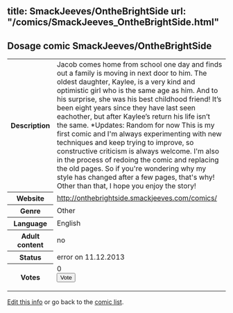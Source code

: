 title: SmackJeeves/OntheBrightSide
url: "/comics/SmackJeeves_OntheBrightSide.html"
---
Dosage comic SmackJeeves/OntheBrightSide
-----------------------------------------

<p id="msg"></p>
<script type="text/javascript">
if (window.location.search === '?edit_info_mail=sent_ok') {
  var elem = document.getElementById("msg");
  elem.innerHTML = 'Edited information sucessfully sent for review, which is usually done daily. Thanks!';
  elem.className = 'ok';
}
</script>
<table class="comicinfo">
<tr>
<th>Description</th><td>Jacob comes home from school one day and finds out a family is moving in next door to him. The oldest daughter, Kaylee, is a very kind and optimistic girl who is the same age as him. And to his surprise, she was his best childhood friend! It’s been eight years since they have last seen eachother, but after Kaylee’s return his life isn’t the same. *Updates: Random for now This is my first comic and I'm always experimenting with new techniques and keep trying to improve, so constructive criticism is always welcome. I'm also in the process of redoing the comic and replacing the old pages. So if you're wondering why my style has changed after a few pages, that's why! Other than that, I hope you enjoy the story!</td>
</tr>
<tr>
<th>Website</th><td><a href="http://onthebrightside.smackjeeves.com/comics/">http://onthebrightside.smackjeeves.com/comics/</a></td>
</tr>
<tr>
<th>Genre</th><td>Other</td>
</tr>
<tr>
<th>Language</th><td>English</td>
</tr>
<tr>
<th>Adult content</th><td>no</td>
</tr>
<tr>
<th>Status</th><td>error on 11.12.2013</td>
</tr>
<tr>
<th>Votes</th><td>0
<form action="http://gaecounter.appspot.com/count/" method="POST">
<input name="name" type="hidden" value="SmackJeeves_OntheBrightSide"/>
<input name="uid" type="hidden" id="voteuid" value=""/>
<input type="submit" value="Vote"/>
</form>
</td>
</tr>
</table>
<script type="text/javascript">
var ua = navigator.userAgent;
document.getElementById("voteuid").value = ua.replace(/[^a-zA-Z0-9\._:]/g , "_");;
</script>

[Edit this info](SmackJeeves_OntheBrightSide_edit.html) or go back to the [comic list](../comic-index.html).

